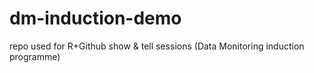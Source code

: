 # dm-induction-demo
repo used for R+Github show &amp; tell sessions (Data Monitoring induction programme)
